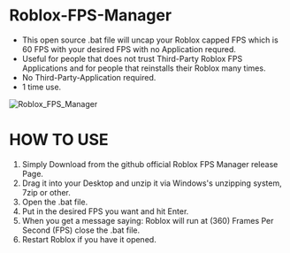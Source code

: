 # Roblox-FPS-Manager
- This open source .bat file will uncap your Roblox capped FPS which is 60 FPS with your desired FPS with no Application requred.
- Useful for people that does not trust Third-Party Roblox FPS Applications and for people that reinstalls their Roblox many times.
- No Third-Party-Application required.
- 1 time use.

 ![Roblox_FPS_Manager](https://github.com/joex0fficial/Roblox-FPS-Manager/assets/162143805/4d2fa78d-9e47-4aa7-b830-64a9a5866e60)

# HOW TO USE

1. Simply Download from the github official Roblox FPS Manager release Page.
2. Drag it into your Desktop and unzip it via Windows's unzipping system, 7zip or other.
3. Open the .bat file.
4. Put in the desired FPS you want and hit Enter.
5. When you get a message saying: Roblox will run at (360) Frames Per Second (FPS) close the .bat file.
6. Restart Roblox if you have it opened.

